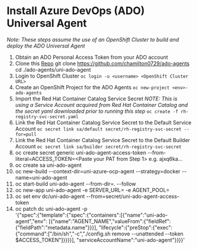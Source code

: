 # Install Azure DevOps (ADO) Universal Agent
_Note: These steps assume the use of an OpenShift Cluster to build and deploy the ADO Universal Agent_

1. Obtain an ADO Personal Access Token from your ADO account
2. Clone this [Repo](https://github.com/chamilton0729/ado-agents)
		git clone https://github.com/chamilton0729/ado-agents
		cd ./ado-agents/uni-ado-agent
3. Login to OpenShift Cluster
`oc login -u <username> <OpenShift Cluster URL>`
4. Create an OpenShift Project for the ADO Agents
`oc new-project <env>-ado-agents`
5. Import the Red Hat Container Catalog Service Secret
_NOTE:  This is using a Service Account acquired from Red Hat Container Catalog and the secret yaml downloaded prior to running this step_
`oc create -f rh-registry-svc-secret.yaml`
6. Link the Red Hat Container Catalog Service Secret to the Default Service Account
`oc secret link sa/default secret/rh-registry-svc-secret --for=pull`
7. Link the Red Hat Container Catalog Service Secret to the Default Builder Account 
`oc secret link sa/builder secret/rh-registry-svc-secret`
8. oc create secret generic uni-ado-agent-access-token --from-literal=ACCESS_TOKEN=<Paste your PAT from Step 1>
    e.g. ajxq6ka...
9. oc create sa uni-ado-agent
10. oc new-build <URL to GIT> --context-dir=uni-azure-ocp-agent --strategy=docker --name=uni-ado-agent
11. oc start-build uni-ado-agent --from-dir=. --follow
12. oc new-app uni-ado-agent -e SERVER_URL=<ADO Org URL> -e AGENT_POOL=<ADO Pool Name>
13. oc set env dc/uni-ado-agent --from=secret/uni-ado-agent-access-token
14. oc patch dc uni-ado-agent -p \
    '{"spec":{"template":{"spec":{"containers":[{"name":"uni-ado-agent","env":
    [{"name":"AGENT_NAME","valueFrom":{"fieldRef":{"fieldPath":"metadata.name"}}}],
    "lifecycle":{"preStop":{"exec":{"command":["/bin/sh","-c","./config.sh remove --unattended --token $ACCESS_TOKEN"]}}}}],
    "serviceAccountName":"uni-ado-agent"}}}}'
